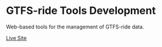 # GTFS-ride Tools Development
Web-based tools for the management of GTFS-ride data.

[Live Site](http://gtfs-ride.org/)
